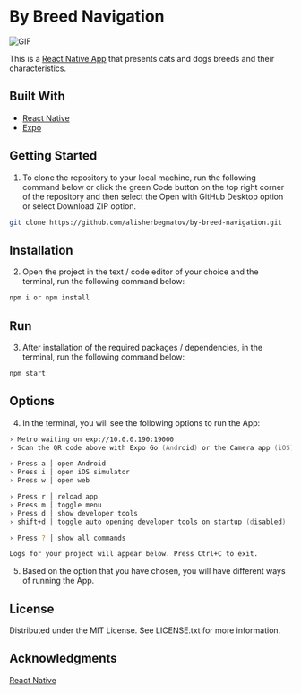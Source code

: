 # By Breed Navigation

![GIF]()

This is a [React Native App](https://reactnative.dev) that presents cats and dogs breeds and their characteristics.

## Built With

- [React Native](https://reactnative.dev)
- [Expo](https://expo.dev)

## Getting Started
1. To clone the repository to your local machine, run the following command below or click the green Code button on the top right corner of the repository and then select the Open with GitHub Desktop option or select Download ZIP option.
```zsh
git clone https://github.com/alisherbegmatov/by-breed-navigation.git
```
## Installation
2. Open the project in the text / code editor of your choice and the terminal, run the following command below:
```zsh
npm i or npm install
```
## Run
3. After installation of the required packages / dependencies, in the terminal, run the following command below:
```zsh
npm start
```
## Options
4.  In the terminal, you will see the following options to run the App:
```zsh
› Metro waiting on exp://10.0.0.190:19000
› Scan the QR code above with Expo Go (Android) or the Camera app (iOS)

› Press a │ open Android
› Press i │ open iOS simulator
› Press w │ open web

› Press r │ reload app
› Press m │ toggle menu
› Press d │ show developer tools
› shift+d │ toggle auto opening developer tools on startup (disabled)

› Press ? │ show all commands

Logs for your project will appear below. Press Ctrl+C to exit.
```
5. Based on the option that you have chosen, you will have different ways of running the App.

## License
Distributed under the MIT License. See LICENSE.txt for more information.

## Acknowledgments
[React Native](https://reactnative.dev)
